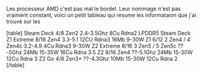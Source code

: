 
Les processeur AMD c'est pas mal le bordel. Leur nommage n'est pas vraiment constant, voici un petit tableau qui resume les informataion que j'ai trouvé sur les 

[table]
Steam Deck  4/8  Zen2  2.4-3.5Ghz      8Cu  Rdna2  LPDDR5  Steam Deck
Z1 Extreme  8/16  Zen4  3.3-5.1  12CU  Rdna3  16Mb  9-30W
Z1  6/12  2 Zen4 / 4 Zen4c  3.2-4.9  4Cu  Rdna3  9-30W
Z2 Extreme  8/16  3 Zen5 / 5 Zen5c    ??-5Ghz  24Mb  15-35W  16Cu  Rdna 3.5
Z2  8/16  Zen4  ??-5.1Ghz  24Mb  15-30W  12Cu  Rdna 3
Z2 Go  4/8  Zen3+  ??-4.3Ghz  10Mb  15-30W  12Cu  Rdna 2
[/table]

